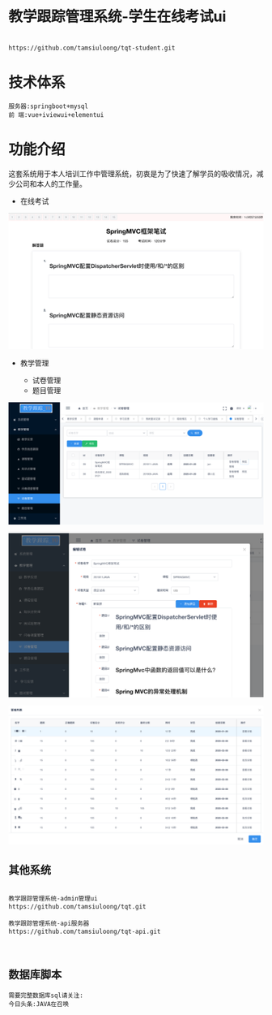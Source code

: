 

# 教学跟踪管理系统-学生在线考试ui

```

https://github.com/tamsiuloong/tqt-student.git

```
# 技术体系
```
服务器:springboot+mysql
前 端:vue+iviewui+elementui
```



# 功能介绍

这套系统用于本人培训工作中管理系统，初衷是为了快速了解学员的吸收情况，减少公司和本人的工作量。

- 在线考试

![image-20200219114723746](assets/image-20200219114723746.png)


- 教学管理

  - 试卷管理
  - 题目管理


![image-20200219114828135](assets/image-20200219114828135.png)

![image-20200219114925852](assets/image-20200219114925852.png)

![image-20200219145203701](assets/image-20200219145203701.png)

## 其他系统

```

教学跟踪管理系统-admin管理ui
https://github.com/tamsiuloong/tqt.git

教学跟踪管理系统-api服务器
https://github.com/tamsiuloong/tqt-api.git



```


## 数据库脚本
```
需要完整数据库sql请关注:
今日头条:JAVA在召唤
```


